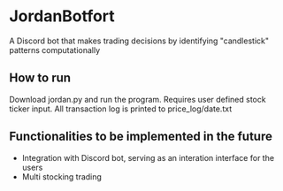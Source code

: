 # JordanBotfort
A Discord bot that makes trading decisions by identifying "candlestick" patterns computationally

## How to run
Download jordan.py and run the program. Requires user defined stock ticker input. All transaction log is printed to price_log/date.txt

## Functionalities to be implemented in the future
* Integration with Discord bot, serving as an interation interface for the users
* Multi stocking trading
